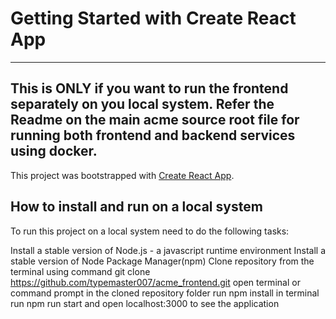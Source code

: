 # Getting Started with Create React App

--------------------------------------------------------------------------------------------------------------
This is ONLY if you want to run the frontend separately on you local system. Refer the Readme on the main acme source root file for running both frontend and backend services using docker.
---------------------------------------------------------------------------------------------------------------

This project was bootstrapped with [Create React App](https://github.com/facebook/create-react-app).

## How to install and run on a local system
To run this project on a local system need to do the following tasks:

Install a stable version of Node.js - a javascript runtime environment
Install a stable version of Node Package Manager(npm)
Clone repository from the terminal using command git clone https://github.com/typemaster007/acme_frontend.git
open terminal or command prompt in the cloned repository folder
run npm install in terminal
run npm run start and open localhost:3000 to see the application


